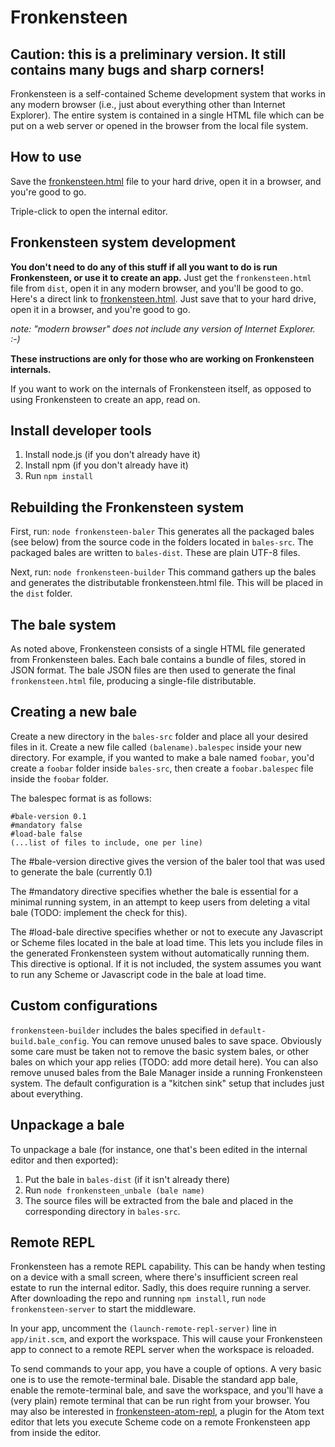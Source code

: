 # Fronkensteen

## Caution: this is a preliminary version. It still contains many bugs and sharp corners!

Fronkensteen is a self-contained Scheme development system that works in any modern browser (i.e., just about everything other than Internet Explorer). The entire system is contained in a single HTML file which can be put on a web server or opened in the browser from the local file system.

## How to use

Save the [fronkensteen.html](https://raw.githubusercontent.com/pulpgrinder/Fronkensteen/master/dist/fronkensteen.html) file to your hard drive, open it in a browser, and you're good to go.

Triple-click to open the internal editor.



## Fronkensteen system development

**You don't need to do any of this stuff if all you want to do is run Fronkensteen, or use it to create an app.** Just get the `fronkensteen.html` file from `dist`, open it in any modern browser, and you'll be good to go. Here's a direct link to [fronkensteen.html](https://raw.githubusercontent.com/pulpgrinder/Fronkensteen/master/dist/fronkensteen.html). Just save that to your hard drive, open it in a browser, and you're good to go.

*note: "modern browser" does not include any version of Internet Explorer. :-)*

**These instructions are only for those who are working on Fronkensteen internals.**

If you want to work on the internals of Fronkensteen itself, as opposed to using Fronkensteen to create an app, read on.

## Install developer tools

1) Install node.js (if you don't already have it)
1) Install npm (if you don't already have it)
1) Run `npm install`

## Rebuilding the Fronkensteen system

First, run:
`node fronkensteen-baler`
This generates all the packaged bales (see below) from the source code in the folders located in `bales-src`. The packaged bales are written to `bales-dist`. These are plain UTF-8 files.

Next, run:
`node fronkensteen-builder`
This command gathers up the bales and generates the distributable fronkensteen.html file. This will be placed in the `dist` folder.


## The bale system

As noted above, Fronkensteen consists of a single HTML file generated from Fronkensteen bales. Each bale contains a bundle of files, stored in JSON format. The bale JSON files are then used to generate the final `fronkensteen.html` file, producing a single-file distributable.

## Creating a new bale

Create a new directory in the `bales-src` folder and place all your desired files in it. Create a new file called `(balename).balespec` inside your new directory. For example, if you wanted to make a bale named `foobar`, you'd create a `foobar` folder inside `bales-src`, then create a `foobar.balespec` file inside the `foobar` folder.

The balespec format is as follows:

```
#bale-version 0.1
#mandatory false
#load-bale false
(...list of files to include, one per line)
```

The #bale-version directive gives the version of the baler tool that was used to generate the bale (currently 0.1)

The #mandatory directive specifies whether the bale is essential for a minimal running system, in an attempt to keep users from deleting a vital bale (TODO: implement the check for this).

The #load-bale directive specifies whether or not to execute any Javascript or Scheme files located in the bale at load time. This lets you include files in the generated  Fronkensteen system without automatically running them. This directive is optional. If it is not included, the system assumes you want to run any Scheme or Javascript code in the bale at load time.

## Custom configurations

`fronkensteen-builder` includes the bales specified in `default-build.bale_config`. You can remove unused bales to save space. Obviously some care must be taken not to remove the basic system bales, or other bales on which your app relies (TODO: add more detail here). You can also remove unused bales from the Bale Manager inside a running Fronkensteen system. The default configuration is a "kitchen sink" setup that includes just about everything.

## Unpackage a bale

To unpackage a bale (for instance, one that's been edited in the internal editor and then exported):

1) Put the bale in `bales-dist` (if it isn't already there)
2) Run `node fronkensteen_unbale (bale name)`
3) The source files will be extracted from the bale and placed in the corresponding directory in `bales-src`.

## Remote REPL

Fronkensteen has a remote REPL capability. This can be handy when testing on a device with a small screen, where there's insufficient screen real estate to run the internal editor. Sadly, this does require running a server. After downloading the repo and running `npm install`, run `node fronkensteen-server` to start the middleware.

In your app, uncomment the `(launch-remote-repl-server)` line in `app/init.scm`, and export the workspace. This will cause your Fronkensteen app to connect to a remote REPL server when the workspace is reloaded.

To send commands to your app, you have a couple of options. A very basic one is to use the remote-terminal bale. Disable the standard app bale, enable the remote-terminal bale, and save the workspace, and you'll have a (very plain) remote terminal that can be run right from your browser. You may also be interested in [fronkensteen-atom-repl](https://github.com/pulpgrinder/fronkensteen-atom-repl), a plugin for the Atom text editor that lets you execute Scheme code on a remote Fronkensteen app from inside the editor.
